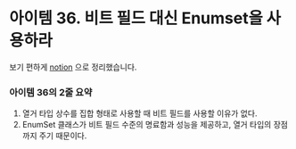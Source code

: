 # 아이템 36. 비트 필드 대신 Enumset을 사용하라

보기 편하게 [notion](https://obtainable-poppyseed-72e.notion.site/item-36-Enumset-e37d90983d12486db5772b9a476f8a5f?pvs=4) 으로 정리했습니다.

### 아이템 36의 2줄 요약
1. 열거 타입 상수를 집합 형태로 사용할 때 비트 필드를 사용할 이유가 없다.
2. EnumSet 클래스가 비트 필드 수준의 명료함과 성능을 제공하고, 열거 타입의 장점까지 주기 때문이다.
